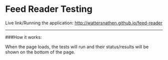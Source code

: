 # Feed Reader Testing

Live link/Running the application: <a href="http://wattersnathen.github.io/feed-reader" target="_blank">http://wattersnathen.github.io/feed-reader</a>

<hr/>

###How it works:

When the page loads, the tests will run and their status/results will be shown on the bottom of the page.